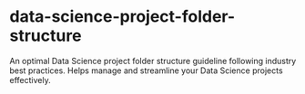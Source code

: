 # data-science-project-folder-structure
An optimal Data Science project folder structure guideline following industry best practices. Helps manage and streamline your Data Science projects effectively.
